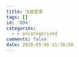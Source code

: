 ```yaml
---
title: 注册登录
tags: []
id: '894'
categories:
  - - uncategorized
comments: false
date: 2020-05-08 21:30:50
---
```

